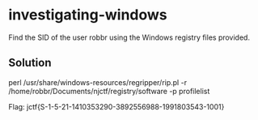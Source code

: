# investigating-windows

Find the SID of the user robbr using the Windows registry files provided.


## Solution

perl /usr/share/windows-resources/regripper/rip.pl -r /home/robbr/Documents/njctf/registry/software -p profilelist

Flag: jctf{S-1-5-21-1410353290-3892556988-1991803543-1001}


